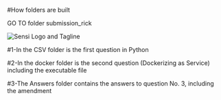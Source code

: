 #How folders are built

GO TO folder submission_rick

![Sensi Logo and Tagline](https://user-images.githubusercontent.com/44435512/160245323-75a1f1fa-b51e-49a8-b83b-68c1f9b78322.png)


#1-In the CSV folder is the first question in Python

#2-In the docker folder is the second question (Dockerizing as Service) including the executable file

#3-The Answers folder contains the answers to question No. 3, including the amendment
